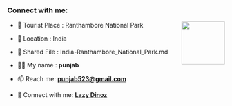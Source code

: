 ### Connect with me:

<img align="right" src="https://img.freepik.com/premium-vector/young-man-avatar-character-vector-illustration-design_24877-18516.jpg?w=2000" width="100px;" alt=""/>

- 🌱 Tourist Place : Ranthambore National Park
- 👯 Location : India
- 📄 Shared File : India-Ranthambore_National_Park.md

- 👨‍💻 My name : **punjab**
- 📫 Reach me: **punjab523@gmail.com**
- 🔭 Connect with me: **[Lazy Dinoz](https://github.com/lazydinoz/)**

